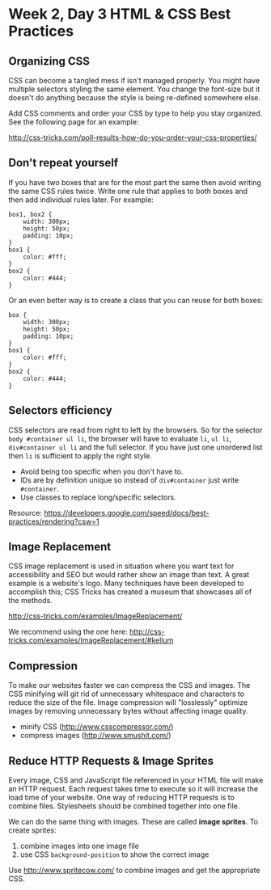 # Week 2, Day 3 HTML & CSS Best Practices

## Organizing CSS

CSS can become a tangled mess if isn't managed properly. You might have multiple selectors styling the same element. You change the font-size but it doesn't do anything because the style is being re-defined somewhere else.

Add CSS comments and order your CSS by type to help you stay organized. See the following page for an example:

http://css-tricks.com/poll-results-how-do-you-order-your-css-properties/

## Don't repeat yourself

If you have two boxes that are for the most part the same then avoid writing the same CSS rules twice. Write one rule that applies to both boxes and then add individual rules later. For example:

```
box1, box2 {
	width: 300px;
	height: 50px;
	padding: 10px;
}
box1 {
	color: #fff;
}
box2 {
	color: #444;
}
```

Or an even better way is to create a class that you can reuse for both boxes:

```
box {
	width: 300px;
	height: 50px;
	padding: 10px;
}
box1 {
	color: #fff;
}
box2 {
	color: #444;
}
```

## Selectors efficiency

CSS selectors are read from right to left by the browsers. So for the selector `body #container ul li`, the browser will have to evaluate `li`, `ul li`, `div#container ul li` and the full selector. If you have just one unordered list then `li` is sufficient to apply the right style. 

* Avoid being too specific when you don't have to.
* IDs are by definition unique so instead of `div#container` just write `#container`.
* Use classes to replace long/specific selectors.

Resource: https://developers.google.com/speed/docs/best-practices/rendering?csw=1

## Image Replacement

CSS image replacement is used in situation where you want text for accessibility and SEO but would rather show an image than text. A great example is a website's logo. Many techniques have been developed to accomplish this; CSS Tricks has created a museum that showcases all of the methods.

http://css-tricks.com/examples/ImageReplacement/

We recommend using the one here:
http://css-tricks.com/examples/ImageReplacement/#kellum

## Compression

To make our websites faster we can compress the CSS and images. The CSS minifying will git rid of unnecessary whitespace and characters to reduce the size of the file. Image compression will "losslessly" optimize images by removing unnecessary bytes without affecting image quality. 

* minify CSS (http://www.csscompressor.com/)
* compress images (http://www.smushit.com/)

## Reduce HTTP Requests & Image Sprites

Every image, CSS and JavaScript file referenced in your HTML file will make an HTTP request. Each request takes time to execute so it will increase the load time of your website. One way of reducing HTTP requests is to combine files. Stylesheets should be combined together into one file.

We can do the same thing with images. These are called **image sprites**. To create sprites:

1. combine images into one image file
2. use CSS `background-position` to show the correct image

Use http://www.spritecow.com/ to combine images and get the appropriate CSS.